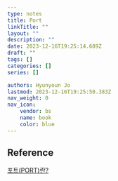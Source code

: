 ```yaml
---
type: notes
title: Port
linkTitle: ""
layout: ""
description: ""
date: 2023-12-16T19:25:14.689Z
draft: ""
tags: []
categories: []
series: []

authors: Hyunyoun Jo
lastmod: 2023-12-16T19:25:50.383Z
nav_weight: 0
nav_icon:
    vendor: bs
    name: book
    color: blue
---
```


## Reference

[포트(PORT)란?](https://sangbeomkim.tistory.com/101)
